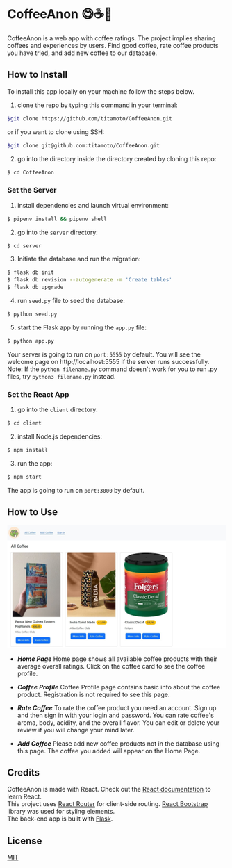 # CoffeeAnon 😋☕🤢

CoffeeAnon is a web app with coffee ratings.    The project implies sharing coffees and experiences by users.
Find good coffee, rate coffee products you have tried, and add new coffee to our database.

## How to Install

To install this app locally on your machine follow the steps below.

1. clone the repo by typing this command in your terminal:

```bash
$git clone https://github.com/titamoto/CoffeeAnon.git
```

or if you want to clone using SSH:

```bash
$git clone git@github.com:titamoto/CoffeeAnon.git
```

2. go into the directory inside the directory created by cloning this repo:

```bash
$ cd CoffeeAnon
```

### Set the Server

1. install dependencies and launch virtual environment:

```bash
$ pipenv install && pipenv shell
```

2. go into the `server` directory:

```bash
$ cd server
```

3. Initiate the database and run the migration:

```bash
$ flask db init
$ flask db revision --autogenerate -m 'Create tables'
$ flask db upgrade
```

4. run `seed.py` file to seed the database:

```bash
$ python seed.py
```

5. start the Flask app by running the `app.py` file:

```bash
$ python app.py
```

Your server is going to run on `port:5555` by default. You will see the welcome page on http://localhost:5555 if the server runs successfully.  
Note: If the `python filename.py` command doesn't work for you to run .py files, try `python3 filename.py` instead.

### Set the React App

1. go into the `client` directory:

```bash
$ cd client
```

2. install Node.js dependencies:

```bash
$ npm install
```

3. run the app:

```bash
$ npm start
```

The app is going to run on `port:3000` by default.

## How to Use

![CoffeeAnon Home Page](_screenshots/coffee-anon-home.jpg)

- **_Home Page_**
  Home page shows all available coffee products with their average overall ratings.
  Click on the coffee card to see the coffee profile.

- **_Coffee Profile_**
  Coffee Profile page contains basic info about the coffee product. Registration is not required to see this page.

- **_Rate Coffee_**
  To rate the coffee product you need an account. Sign up and then sign in with your login and password.
  You can rate coffee's aroma, body, acidity, and the overall flavor. You can edit or delete your review if you will change your mind later.

- **_Add Coffee_**
  Please add new coffee products not in the database using this page. The coffee you added will appear on the Home Page.

## Credits

CoffeeAnon is made with React. Check out the [React documentation](https://reactjs.org/) to learn React.  
This project uses [React Router](https://reactrouter.com/) for client-side routing.
[React Bootstrap](https://react-bootstrap.netlify.app/) library was used for styling elements.  
The back-end app is built with [Flask](https://palletsprojects.com/p/flask/).

## License

[MIT](https://choosealicense.com/licenses/mit/)
